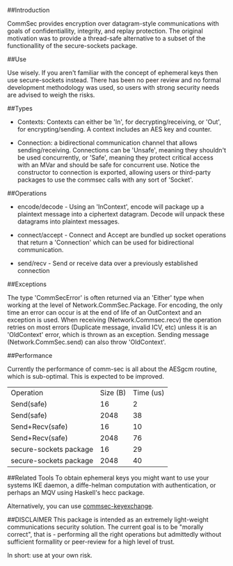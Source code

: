##Introduction

CommSec provides encryption over datagram-style communications with goals of
confidentiallity, integrity, and replay protection. The original motivation was
to provide a thread-safe alternative to a subset of the functionallity of the
secure-sockets package.

##Use

Use wisely.  If you aren't familiar with the concept of ephemeral keys then use
secure-sockets instead. There has been no peer review and no formal development
methodology was used, so users with strong security needs are advised to weigh
the risks.

##Types
* Contexts: Contexts can either be 'In', for decrypting/receiving, or 'Out',
  for encrypting/sending.  A context includes an AES key and counter.

* Connection: a bidirectional communication channel that allows
  sending/receiving.  Connections can be 'Unsafe', meaning they shouldn't be
  used concurrently, or 'Safe', meaning they protect critical access with an MVar
  and should be safe for concurrent use.  Notice the constructor to connection is
  exported, allowing users or third-party packages to use the commsec calls with
  any sort of 'Socket'.

##Operations

* encode/decode - Using an 'InContext', encode will package up a plaintext
  message into a ciphertext datagram.  Decode will unpack these datagrams into
  plaintext messages.

* connect/accept - Connect and Accept are bundled up socket operations that
  return a 'Connection' which can be used for bidirectional communication.

* send/recv - Send or receive data over a previously established connection

##Exceptions

The type 'CommSecError' is often returned via an 'Either' type when working at
the level of Network.CommSec.Package.  For encoding, the only time an error can
occur is at the end of life of an OutContext and an exception is used.  When
receiving (Network.Commsec.recv) the operation retries on most errors (Duplicate
message, invalid ICV, etc) unless it is an 'OldContext' error, which is thrown
as an exception.  Sending message (Network.CommSec.send) can also throw 'OldContext'.

##Performance

Currently the performance of comm-sec is all about the AESgcm routine, which is sub-optimal.  This is expected to be improved.

<table>
<tr>
<td>Operation</td>         <td>Size (B)</td>     <td>Time (us)</td>
</tr>
<tr>
<td>Send(safe)</td>        <td>16</td>           <td>2</td>
</tr>
<tr>
<td>Send(safe)</td>        <td>2048</td>         <td>38</td>
</tr>
<tr>
<td>Send+Recv(safe)</td>   <td>16</td>         <td>10</td>
</tr>
<tr>
<td>Send+Recv(safe)</td>   <td>2048</td>         <td>76</td>
</tr>
<tr>
<td>secure-sockets package</td> <td>16</td>         <td>29</td>
</tr>
<tr>
<td>secure-sockets package</td> <td>2048</td>         <td>40</td>
</tr>
</table>

##Related Tools
To obtain ephemeral keys you might want to use your systems IKE
daemon, a diffe-helman computation with authentication, or perhaps an
MQV using Haskell's hecc package.

Alternatively, you can use [commsec-keyexchange](https://github.com/TomMD/commsec-keyexchange).

##DISCLAIMER
This package is intended as an extremely light-weight communications
security solution.  The current goal is to be "morally correct", that
is - performing all the right operations but admittedly without
sufficient formallity or peer-review for a high level of trust.

In short: use at your own risk.
